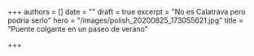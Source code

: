+++
authors = []
date = ""
draft = true
excerpt = "No es Calatrava pero podría serlo"
hero = "/images/polish_20200825_173055621.jpg"
title = "Puente colgante en un paseo de verano"

+++
